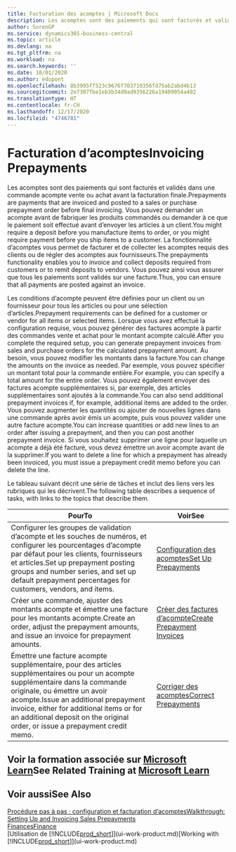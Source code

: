 ```yaml
---
title: Facturation des acomptes | Microsoft Docs
description: Les acomptes sont des paiements qui sont facturés et validés dans une commande acompte vente ou achat avant la facturation finale. Vous pouvez demander un acompte avant de fabriquer les produits commandés ou demander à ce que le paiement soit effectué avant d’envoyer les articles à un client. La fonctionnalité d’acomptes vous permet de facturer et de collecter les acomptes requis des clients ou de régler des acomptes aux fournisseurs. Vous pouvez ainsi vous assurer que tous les paiements sont validés sur une facture.
author: SorenGP
ms.service: dynamics365-business-central
ms.topic: article
ms.devlang: na
ms.tgt_pltfrm: na
ms.workload: na
ms.search.keywords: ''
ms.date: 10/01/2020
ms.author: edupont
ms.openlocfilehash: 8b3995ff523c9676f703710356fd75ab2abd4b13
ms.sourcegitcommit: 2e7307fbe1eb3b34d0ad9356226a19409054a402
ms.translationtype: HT
ms.contentlocale: fr-CH
ms.lasthandoff: 12/17/2020
ms.locfileid: "4746781"
---
```

# <a name="invoicing-prepayments"></a><span data-ttu-id="0f61c-106">Facturation d’acomptes</span><span class="sxs-lookup"><span data-stu-id="0f61c-106">Invoicing Prepayments</span></span>

<span data-ttu-id="0f61c-107">Les acomptes sont des paiements qui sont facturés et validés dans une commande acompte vente ou achat avant la facturation finale.</span><span class="sxs-lookup"><span data-stu-id="0f61c-107">Prepayments are payments that are invoiced and posted to a sales or purchase prepayment order before final invoicing.</span></span> <span data-ttu-id="0f61c-108">Vous pouvez demander un acompte avant de fabriquer les produits commandés ou demander à ce que le paiement soit effectué avant d’envoyer les articles à un client.</span><span class="sxs-lookup"><span data-stu-id="0f61c-108">You might require a deposit before you manufacture items to order, or you might require payment before you ship items to a customer.</span></span> <span data-ttu-id="0f61c-109">La fonctionnalité d’acomptes vous permet de facturer et de collecter les acomptes requis des clients ou de régler des acomptes aux fournisseurs.</span><span class="sxs-lookup"><span data-stu-id="0f61c-109">The prepayments functionality enables you to invoice and collect deposits required from customers or to remit deposits to vendors.</span></span> <span data-ttu-id="0f61c-110">Vous pouvez ainsi vous assurer que tous les paiements sont validés sur une facture.</span><span class="sxs-lookup"><span data-stu-id="0f61c-110">Thus, you can ensure that all payments are posted against an invoice.</span></span>  

 <span data-ttu-id="0f61c-111">Les conditions d’acompte peuvent être définies pour un client ou un fournisseur pour tous les articles ou pour une sélection d’articles.</span><span class="sxs-lookup"><span data-stu-id="0f61c-111">Prepayment requirements can be defined for a customer or vendor for all items or selected items.</span></span> <span data-ttu-id="0f61c-112">Lorsque vous avez effectué la configuration requise, vous pouvez générer des factures acompte à partir des commandes vente et achat pour le montant acompte calculé.</span><span class="sxs-lookup"><span data-stu-id="0f61c-112">After you complete the required setup, you can generate prepayment invoices from sales and purchase orders for the calculated prepayment amount.</span></span> <span data-ttu-id="0f61c-113">Au besoin, vous pouvez modifier les montants dans la facture.</span><span class="sxs-lookup"><span data-stu-id="0f61c-113">You can change the amounts on the invoice as needed.</span></span> <span data-ttu-id="0f61c-114">Par exemple, vous pouvez spécifier un montant total pour la commande entière.</span><span class="sxs-lookup"><span data-stu-id="0f61c-114">For example, you can specify a total amount for the entire order.</span></span> <span data-ttu-id="0f61c-115">Vous pouvez également envoyer des factures acompte supplémentaires si, par exemple, des articles supplémentaires sont ajoutés à la commande.</span><span class="sxs-lookup"><span data-stu-id="0f61c-115">You can also send additional prepayment invoices if, for example, additional items are added to the order.</span></span> <span data-ttu-id="0f61c-116">Vous pouvez augmenter les quantités ou ajouter de nouvelles lignes dans une commande après avoir émis un acompte, puis vous pouvez valider une autre facture acompte.</span><span class="sxs-lookup"><span data-stu-id="0f61c-116">You can increase quantities or add new lines to an order after issuing a prepayment, and then you can post another prepayment invoice.</span></span> <span data-ttu-id="0f61c-117">Si vous souhaitez supprimer une ligne pour laquelle un acompte a déjà été facturé, vous devez émettre un avoir acompte avant de la supprimer.</span><span class="sxs-lookup"><span data-stu-id="0f61c-117">If you want to delete a line for which a prepayment has already been invoiced, you must issue a prepayment credit memo before you can delete the line.</span></span>  

 <span data-ttu-id="0f61c-118">Le tableau suivant décrit une série de tâches et inclut des liens vers les rubriques qui les décrivent.</span><span class="sxs-lookup"><span data-stu-id="0f61c-118">The following table describes a sequence of tasks, with links to the topics that describe them.</span></span>

|<span data-ttu-id="0f61c-119">**Pour**</span><span class="sxs-lookup"><span data-stu-id="0f61c-119">**To**</span></span>|<span data-ttu-id="0f61c-120">**Voir**</span><span class="sxs-lookup"><span data-stu-id="0f61c-120">**See**</span></span>|  
|------------|-------------|  
|<span data-ttu-id="0f61c-121">Configurer les groupes de validation d’acompte et les souches de numéros, et configurer les pourcentages d’acompte par défaut pour les clients, fournisseurs et articles.</span><span class="sxs-lookup"><span data-stu-id="0f61c-121">Set up prepayment posting groups and number series, and set up default prepayment percentages for customers, vendors, and items.</span></span>|[<span data-ttu-id="0f61c-122">Configuration des acomptes</span><span class="sxs-lookup"><span data-stu-id="0f61c-122">Set Up Prepayments</span></span>](finance-set-up-prepayments.md)|
|<span data-ttu-id="0f61c-123">Créer une commande, ajuster des montants acompte et émettre une facture pour les montants acompte.</span><span class="sxs-lookup"><span data-stu-id="0f61c-123">Create an order, adjust the prepayment amounts, and issue an invoice for prepayment amounts.</span></span>|[<span data-ttu-id="0f61c-124">Créer des factures d’acompte</span><span class="sxs-lookup"><span data-stu-id="0f61c-124">Create Prepayment Invoices</span></span>](finance-how-to-create-prepayment-invoices.md)|  
|<span data-ttu-id="0f61c-125">Émettre une facture acompte supplémentaire, pour des articles supplémentaires ou pour un acompte supplémentaire dans la commande originale, ou émettre un avoir acompte.</span><span class="sxs-lookup"><span data-stu-id="0f61c-125">Issue an additional prepayment invoice, either for additional items or for an additional deposit on the original order, or issue a prepayment credit memo.</span></span>|[<span data-ttu-id="0f61c-126">Corriger des acomptes</span><span class="sxs-lookup"><span data-stu-id="0f61c-126">Correct Prepayments</span></span>](finance-how-to-correct-prepayments.md)|  

## <a name="see-related-training-at-microsoft-learn"></a><span data-ttu-id="0f61c-127">Voir la formation associée sur [Microsoft Learn](/learn/modules/prepayment-invoices-dynamics-365-business-central/index)</span><span class="sxs-lookup"><span data-stu-id="0f61c-127">See Related Training at [Microsoft Learn](/learn/modules/prepayment-invoices-dynamics-365-business-central/index)</span></span>

## <a name="see-also"></a><span data-ttu-id="0f61c-128">Voir aussi</span><span class="sxs-lookup"><span data-stu-id="0f61c-128">See Also</span></span>

[<span data-ttu-id="0f61c-129">Procédure pas à pas : configuration et facturation d’acomptes</span><span class="sxs-lookup"><span data-stu-id="0f61c-129">Walkthrough: Setting Up and Invoicing Sales Prepayments</span></span>](walkthrough-setting-up-and-invoicing-sales-prepayments.md)  
[<span data-ttu-id="0f61c-130">Finances</span><span class="sxs-lookup"><span data-stu-id="0f61c-130">Finance</span></span>](finance.md)  
<span data-ttu-id="0f61c-131">[Utilisation de [!INCLUDE[prod_short](includes/prod_short.md)]](ui-work-product.md)</span><span class="sxs-lookup"><span data-stu-id="0f61c-131">[Working with [!INCLUDE[prod_short](includes/prod_short.md)]](ui-work-product.md)</span></span>  
